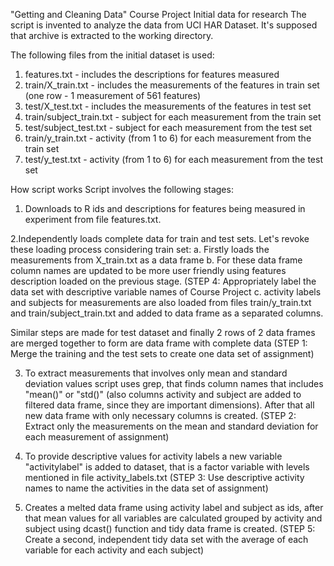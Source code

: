 "Getting and Cleaning Data" Course Project
Initial data for research
The script is invented to analyze the data from UCI HAR Dataset. It's supposed that archive is extracted to the working directory.

The following files from the initial dataset is used:

1. features.txt - includes the descriptions for features measured
2. train/X_train.txt - includes the measurements of the features in train set (one row - 1 measurement of 561 features)
3. test/X_test.txt - includes the measurements of the features in test set
4. train/subject_train.txt - subject for each measurement from the train set
5. test/subject_test.txt - subject for each measurement from the test set
6. train/y_train.txt - activity (from 1 to 6) for each measurement from the train set
7. test/y_test.txt - activity (from 1 to 6) for each measurement from the test set

How script works
Script involves the following stages:

1. Downloads to R ids and descriptions for features being measured in experiment from file features.txt.

2.Independently loads complete data for train and test sets. Let's revoke these loading process considering train set:
a. Firstly loads the measurements from X_train.txt as a data frame
b. For these data frame column names are updated to be more user friendly using features description loaded on the previous stage. (STEP 4: Appropriately label the data set with descriptive variable names of Course Project
c. activity labels and subjects for measurements are also loaded from files train/y_train.txt and train/subject_train.txt and added to data frame as a separated columns.

Similar steps are made for test dataset and finally 2 rows of 2 data frames are merged together to form are data frame with complete data (STEP 1: Merge the training and the test sets to create one data set of assignment)

3. To extract measurements that involves only mean and standard deviation values script uses grep, that finds column names that includes "mean()" or "std()" (also columns activity and subject are added to filtered data frame, since they are important dimensions). After that all new data frame with only necessary columns is created. (STEP 2: Extract only the measurements on the mean and standard deviation for each measurement of assignment)

4. To provide descriptive values for activity labels a new variable "activitylabel" is added to dataset, that is a factor variable with levels mentioned in file activity_labels.txt (STEP 3: Use descriptive activity names to name the activities in the data set of assignment)

5. Creates a melted data frame using activity label and subject as ids, after that mean values for all variables are calculated grouped by activity and subject using dcast() function and tidy data frame is created. (STEP 5: Create a second, independent tidy data set with the average of each variable for each activity and each subject)
